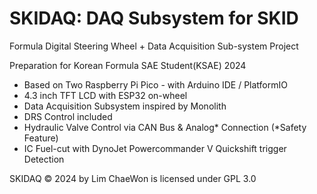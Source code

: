 # SKIDAQ: DAQ Subsystem for SKID
Formula Digital Steering Wheel + Data Acquisition Sub-system Project

Preparation for Korean Formula SAE Student(KSAE) 2024

- Based on Two Raspberry Pi Pico - with Arduino IDE / PlatformIO
- 4.3 inch TFT LCD with ESP32 on-wheel
- Data Acquisition Subsystem inspired by Monolith
- DRS Control included
- Hydraulic Valve Control via CAN Bus & Analog* Connection (*Safety Feature) 
- IC Fuel-cut with DynoJet Powercommander V Quickshift trigger Detection

SKIDAQ © 2024 by Lim ChaeWon is licensed under GPL 3.0
